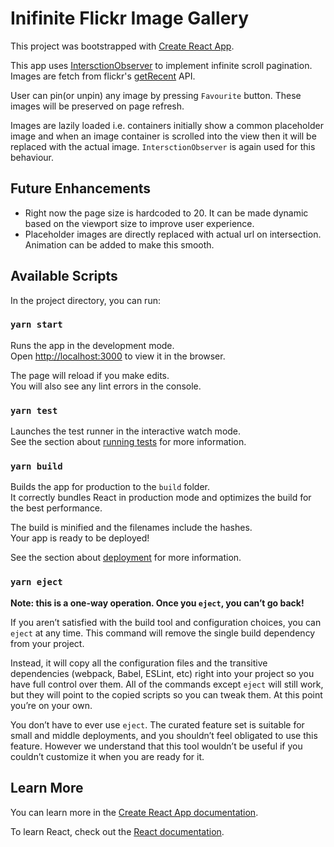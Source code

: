 # Inifinite Flickr Image Gallery

This project was bootstrapped with [Create React App](https://github.com/facebook/create-react-app).

This app uses [IntersctionObserver](https://developer.mozilla.org/en-US/docs/Web/API/Intersection_Observer_API) to implement infinite scroll pagination. Images are fetch from flickr's [getRecent](https://www.flickr.com/services/api/flickr.photos.getRecent.html) API. 

User can pin(or unpin) any image by pressing `Favourite` button. These images will be preserved on page refresh. 

Images are lazily loaded i.e. containers initially show a common placeholder image and when an image container is scrolled into the view then it will be replaced with the actual image. `IntersctionObserver` is again used for this behaviour.


## Future Enhancements
* Right now the page size is hardcoded to 20. It can be made dynamic based on the viewport size to improve user experience.
* Placeholder images are directly replaced with actual url on intersection. Animation can be added to make this smooth.

## Available Scripts

In the project directory, you can run:

### `yarn start`

Runs the app in the development mode.\
Open [http://localhost:3000](http://localhost:3000) to view it in the browser.

The page will reload if you make edits.\
You will also see any lint errors in the console.

### `yarn test`

Launches the test runner in the interactive watch mode.\
See the section about [running tests](https://facebook.github.io/create-react-app/docs/running-tests) for more information.

### `yarn build`

Builds the app for production to the `build` folder.\
It correctly bundles React in production mode and optimizes the build for the best performance.

The build is minified and the filenames include the hashes.\
Your app is ready to be deployed!

See the section about [deployment](https://facebook.github.io/create-react-app/docs/deployment) for more information.

### `yarn eject`

**Note: this is a one-way operation. Once you `eject`, you can’t go back!**

If you aren’t satisfied with the build tool and configuration choices, you can `eject` at any time. This command will remove the single build dependency from your project.

Instead, it will copy all the configuration files and the transitive dependencies (webpack, Babel, ESLint, etc) right into your project so you have full control over them. All of the commands except `eject` will still work, but they will point to the copied scripts so you can tweak them. At this point you’re on your own.

You don’t have to ever use `eject`. The curated feature set is suitable for small and middle deployments, and you shouldn’t feel obligated to use this feature. However we understand that this tool wouldn’t be useful if you couldn’t customize it when you are ready for it.

## Learn More

You can learn more in the [Create React App documentation](https://facebook.github.io/create-react-app/docs/getting-started).

To learn React, check out the [React documentation](https://reactjs.org/).
